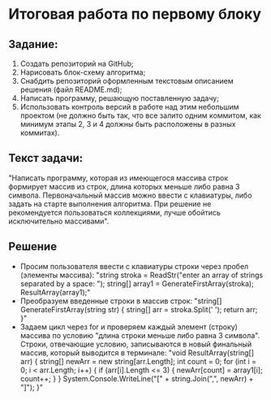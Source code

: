 # Итоговая работа по первому блоку

## Задание:
1. Создать репозиторий на GitHub;
2. Нарисовать блок-схему алгоритма;
3. Снабдить репозиторий оформленным текстовым описанием решения (файл README.md);
4. Написать программу, решающую поставленную задачу;
5. Использовать контроль версий в работе над этим небольшим проектом (не должно быть так, что все залито одним коммитом, как минимум этапы 2, 3 и 4 должны быть расположены в разных коммитах).

## Текст задачи:
"Написать программу, которая из имеющегося массива строк формирует массив из строк, длина которых меньше либо равна 3 символа. Первоначальный массив можно ввести с клавиатуры, либо задать на старте выполнения алгоритма. При решение не рекомендуется пользоваться коллекциями, лучше обойтись исключительно массивами".

## Решение
* Просим пользователя ввести с клавиатуры строки через пробел (элементы массива):
"string stroka = ReadStr("enter an array of strings separated by a space: ");
string[] array1 = GenerateFirstArray(stroka);
ResultArray(array1);"
* Преобразуем введенные строки в массив строк:
"string[] GenerateFirstArray(string str) 
{
    string[] arr = stroka.Split(' ');
    return arr;
}"
* Задаем цикл через for и проверяем каждый элемент (строку) массива по условию "длина строки меньше либо равна 3 символа". Строки, отвечающие условию, записываются в новый финальный массив, который выводится в терминале:
"void ResultArray(string[] arr) 
{
    string[] newArr = new string[arr.Length];
    int count = 0;
    for (int i = 0; i < arr.Length; i++)
    {
        if (arr[i].Length <= 3)
        {
            newArr[count] = array1[i];
            count++;
        }
    }
    System.Console.WriteLine("[" + string.Join(",", newArr) + "]");
}"
